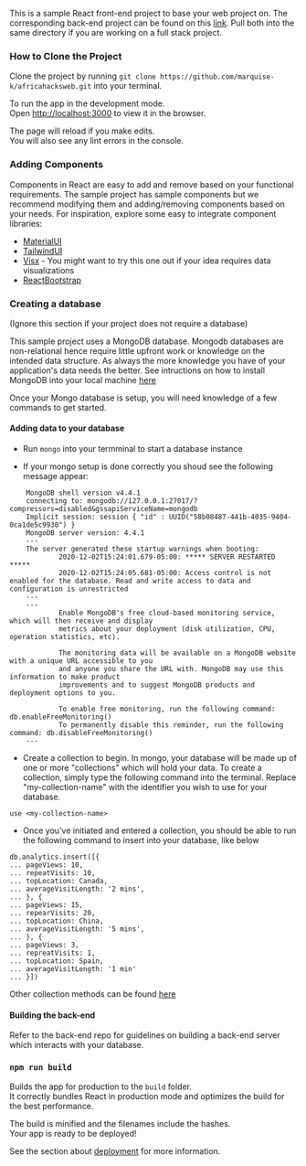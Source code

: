 This is a sample React front-end project to base your web project on. The corresponding back-end project can be found on this [link](https://github.com/marquise-k/africahacksweb2). Pull both into the same directory if you are working on a full stack project.

### How to Clone the Project

Clone the project by running ``` git clone https://github.com/marquise-k/africahacksweb.git ``` into your terminal.

To run the app in the development mode.<br>
Open [http://localhost:3000](http://localhost:3000) to view it in the browser.

The page will reload if you make edits.<br>
You will also see any lint errors in the console.


### Adding Components

Components in React are easy to add and remove based on your functional requirements. The sample project has sample components but we recommend modifying them and adding/removing components based on your needs. For inspiration, explore some easy to integrate component libraries:

- [MaterialUI](https://material-ui.com/)
- [TailwindUI](https://tailwindui.com/)
- [Visx](https://github.com/airbnb/visx) - You might want to try this one out if your idea requires data visualizations
- [ReactBootstrap](https://react-bootstrap.github.io/)

### Creating a database 
(Ignore this section if your project does not require a database)

This sample project uses a MongoDB database. Mongodb databases are non-relational hence require little upfront work or knowledge on the intended data structure. As always the more knowledge you have of your application's data needs the better. See intructions on how to install MongoDB into your local machine [here](https://docs.mongodb.com/manual/administration/install-community/)

Once your Mongo database is setup, you will need knowledge of a few commands to get started.

#### Adding data to your database

- Run ```mongo``` into your termminal to start a database instance

- If your mongo setup is done correctly you shoud see the following message appear:

```
    MongoDB shell version v4.4.1
    connecting to: mongodb://127.0.0.1:27017/?compressors=disabled&gssapiServiceName=mongodb
    Implicit session: session { "id" : UUID("58b08487-441b-4035-9404-0ca1de5c9930") }
    MongoDB server version: 4.4.1
    ---
    The server generated these startup warnings when booting:
            2020-12-02T15:24:01.679-05:00: ***** SERVER RESTARTED *****
            2020-12-02T15:24:05.681-05:00: Access control is not enabled for the database. Read and write access to data and configuration is unrestricted
    ---
    ---
            Enable MongoDB's free cloud-based monitoring service, which will then receive and display
            metrics about your deployment (disk utilization, CPU, operation statistics, etc).

            The monitoring data will be available on a MongoDB website with a unique URL accessible to you
            and anyone you share the URL with. MongoDB may use this information to make product
            improvements and to suggest MongoDB products and deployment options to you.

            To enable free monitoring, run the following command: db.enableFreeMonitoring()
            To permanently disable this reminder, run the following command: db.disableFreeMonitoring()
    ---
```

- Create a collection to begin. In mongo, your database will be made up of one or more "collections" which will hold your data. To create a collection, 
simply type the following command into the terminal. Replace "my-collection-name" with the identifier you wish to use for your database.

``` use <my-collection-name> ```

- Once you've initiated and entered a collection, you should be able to run the following command to insert into your database, like below

```
db.analytics.insert([{
... pageViews: 10,
... repeatVisits: 10,
... topLocation: Canada,
... averageVisitLength: '2 mins',
... }, {
... pageViews: 15,
... repearVisits: 20,
... topLocation: China,
... averageVisitLength: '5 mins',
... }, {
... pageViews: 3,
... repreatVisits: 1,
... topLocation: Spain,
... averageVisitLength: '1 min'
... }])
```

Other collection methods can be found [here](https://docs.mongodb.com/manual/reference/method/js-collection/)

#### Building the back-end
Refer to the back-end repo for guidelines on building a back-end server which interacts with your database.

### `npm run build`

Builds the app for production to the `build` folder.<br>
It correctly bundles React in production mode and optimizes the build for the best performance.

The build is minified and the filenames include the hashes.<br>
Your app is ready to be deployed!

See the section about [deployment](https://facebook.github.io/create-react-app/docs/deployment) for more information.

